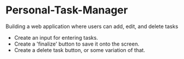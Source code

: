 # Personal-Task-Manager
Building a web application where users can add, edit, and delete tasks


* Create an input for entering tasks.
* Create a 'finalize' button to save it onto the screen.
* Create a delete task button, or some variation of that.